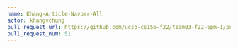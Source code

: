 ```yaml
---
name: Khang-Article-Navbar-All
actor: khangvchung
pull_request_url: https://github.com/ucsb-cs156-f22/team03-f22-6pm-1/pull/51
pull_request_num: 51
---
```


